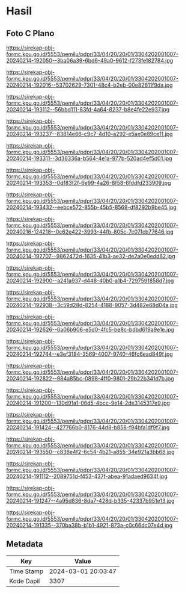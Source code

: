 # Hasil

## Foto C Plano

https://sirekap-obj-formc.kpu.go.id/5553/pemilu/pdpr/33/04/20/20/01/3304202001007-20240214-192050--3ba06a39-6bd6-49a0-9612-f273fe182784.jpg

https://sirekap-obj-formc.kpu.go.id/5553/pemilu/pdpr/33/04/20/20/01/3304202001007-20240214-192016--53702629-7301-48c4-b2eb-00e82611f9da.jpg

https://sirekap-obj-formc.kpu.go.id/5553/pemilu/pdpr/33/04/20/20/01/3304202001007-20240214-193112--56bbd111-83fd-4a64-8237-b8e4fe22e937.jpg

https://sirekap-obj-formc.kpu.go.id/5553/pemilu/pdpr/33/04/20/20/01/3304202001007-20240214-193237--83814e66-c9c7-4d10-a292-e5ae0e89ce11.jpg

https://sirekap-obj-formc.kpu.go.id/5553/pemilu/pdpr/33/04/20/20/01/3304202001007-20240214-193311--3d36336a-b564-4e1a-977b-520ad4ef5d01.jpg

https://sirekap-obj-formc.kpu.go.id/5553/pemilu/pdpr/33/04/20/20/01/3304202001007-20240214-193353--0df83f2f-6e99-4a26-8f58-6fddfd233909.jpg

https://sirekap-obj-formc.kpu.go.id/5553/pemilu/pdpr/33/04/20/20/01/3304202001007-20240214-193432--eebce572-855b-45b5-8569-df8292b9be45.jpg

https://sirekap-obj-formc.kpu.go.id/5553/pemilu/pdpr/33/04/20/20/01/3304202001007-20240216-124218--0c62e422-3993-44fb-805c-7c07fcb77646.jpg

https://sirekap-obj-formc.kpu.go.id/5553/pemilu/pdpr/33/04/20/20/01/3304202001007-20240214-192707--9862472d-1635-41b3-ae32-de2a0e0edd62.jpg

https://sirekap-obj-formc.kpu.go.id/5553/pemilu/pdpr/33/04/20/20/01/3304202001007-20240214-192900--a241a937-d448-40b0-a1b4-7297591858d7.jpg

https://sirekap-obj-formc.kpu.go.id/5553/pemilu/pdpr/33/04/20/20/01/3304202001007-20240214-192938--3c59d28d-8254-4188-9057-3d482e68d04a.jpg

https://sirekap-obj-formc.kpu.go.id/5553/pemilu/pdpr/33/04/20/20/01/3304202001007-20240214-192626--0a06b906-e5d0-4fc5-be8c-bdbd619a9e1e.jpg

https://sirekap-obj-formc.kpu.go.id/5553/pemilu/pdpr/33/04/20/20/01/3304202001007-20240214-192744--e3ef3184-3569-4007-9740-46fc6ead849f.jpg

https://sirekap-obj-formc.kpu.go.id/5553/pemilu/pdpr/33/04/20/20/01/3304202001007-20240214-192822--984a85bc-0898-4ff0-9801-29b22b341d7b.jpg

https://sirekap-obj-formc.kpu.go.id/5553/pemilu/pdpr/33/04/20/20/01/3304202001007-20240214-191200--130d91a1-06d5-4bcc-9e14-2de3145317e9.jpg

https://sirekap-obj-formc.kpu.go.id/5553/pemilu/pdpr/33/04/20/20/01/3304202001007-20240214-191424--427766b0-8176-44d8-b858-f94bfa1df9f7.jpg

https://sirekap-obj-formc.kpu.go.id/5553/pemilu/pdpr/33/04/20/20/01/3304202001007-20240214-193550--c838e4f2-6c54-4b21-a855-34e921a3bb68.jpg

https://sirekap-obj-formc.kpu.go.id/5553/pemilu/pdpr/33/04/20/20/01/3304202001007-20240214-191112--2089751d-f453-437f-abea-91adaed9634f.jpg

https://sirekap-obj-formc.kpu.go.id/5553/pemilu/pdpr/33/04/20/20/01/3304202001007-20240214-191247--4a95d836-8da7-428d-b335-42337b951e13.jpg

https://sirekap-obj-formc.kpu.go.id/5553/pemilu/pdpr/33/04/20/20/01/3304202001007-20240214-191335--370ba38b-b1b1-4921-873a-c0c66dc07e4d.jpg


## Metadata

| Key        | Value               |
| ---------- | ------------------- |
| Time Stamp | 2024-03-01 20:03:47 |
| Kode Dapil | 3307                |



